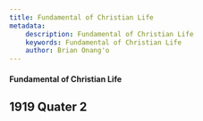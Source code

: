 ```yaml
---
title: Fundamental of Christian Life
metadata:
    description: Fundamental of Christian Life
    keywords: Fundamental of Christian Life
    author: Brian Onang'o
---
```


#### Fundamental of Christian Life

## 1919 Quater 2
